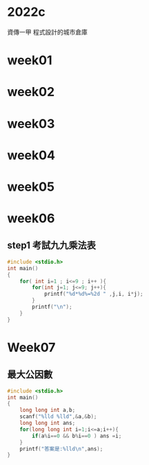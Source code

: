 # 2022c
資傳一甲 程式設計的城市倉庫
# week01
# week02
# week03
# week04
# week05
# week06
## step1 考試九九乘法表 
```cpp
#include <stdio.h>
int main()
{
    for( int i=1 ; i<=9 ; i++ ){
        for(int j=1; j<=9; j++){
            printf("%d*%d%=%2d " ,j,i, i*j);
        }
        printf("\n");
    }
}
```
# Week07
## 最大公因數
```cpp
#include <stdio.h>
int main()
{
    long long int a,b;
    scanf("%lld %lld",&a,&b);
    long long int ans;
    for(long long int i=1;i<=a;i++){
        if(a%i==0 && b%i==0 ) ans =i;
    }
    printf("答案是:%lld\n",ans);
}
```
